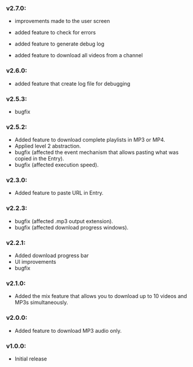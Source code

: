 ### v2.7.0:

- improvements made to the user screen

- added feature to check for errors

- added feature to generate debug log

- added feature to download all videos from a channel

### v2.6.0:

- added feature that create log file for debugging

### v2.5.3:

- bugfix

### v2.5.2:

- Added feature to download complete playlists in MP3 or MP4.
- Applied level 2 abstraction.
- bugfix (affected the event mechanism that allows pasting what was copied in the Entry).
- bugfix (affected execution speed).


### v2.3.0:

- Added feature to paste URL in Entry.

### v2.2.3:

- bugfix (affected .mp3 output extension).
- bugfix (affected download progress windows).

### v2.2.1:

- Added download progress bar
- UI improvements
- bugfix

### v2.1.0:

- Added the mix feature that allows you to download up to 10 videos and MP3s simultaneously.

### v2.0.0:

- Added feature to download MP3 audio only.

### v1.0.0:

- Initial release

